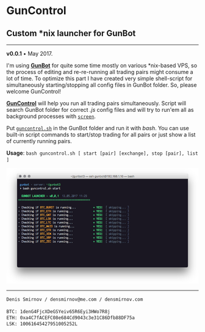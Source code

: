 # GunControl
## Custom *nix launcher for GunBot

---

**v0.0.1** • May 2017.

I'm using [**GunBot**](https://gunthy.org) for quite some time mostly on various *nix-based VPS, so the process of editing and re-re-running all trading pairs might consume a lot of time. To optimize this part I have created very simple shell-script for simultaneously starting/stopping all config files in GunBot folder. So, please welcome GunControl!

[**GunControl**](https://github.com/densmirnov/guncontrol) will help you run all trading pairs simultaneously. Script will search GunBot folder for correct *.js* config files and will try to run'em all as background processes with [`screen`](https://www.gnu.org/software/screen/). 

Put [`guncontrol.sh`](https://raw.githubusercontent.com/densmirnov/guncontrol/master/guncontrol.sh) in the GunBot folder and run it with *bash*. You can use built-in script commands to start/stop trading for all pairs or just show a list of currently running pairs. 

**Usage**: `bash guncontrol.sh [ start [pair] [exchange], stop [pair], list ]`

![](screenshots/shell_start.png)

---

```
Denis Smirnov / densmirnov@me.com / densmirnov.com

BTC: 1denG4FjcXDeGSYeiv65R6Eyi3HWo7R8j
ETH: 0xa4C7fACEFC08e684Cd9043c3e31C86Dfb88DF75a
LSK: 10061645427951005252L
```

  
